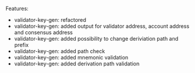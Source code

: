 Features:
* validator-key-gen: refactored
* validator-key-gen: added output for validator address, account address and consensus address
* validator-key-gen: added possibility to change deriviation path and prefix
* validator-key-gen: added path check
* validator-key-gen: added mnemonic validation
* validator-key-gen: added derivation path validation